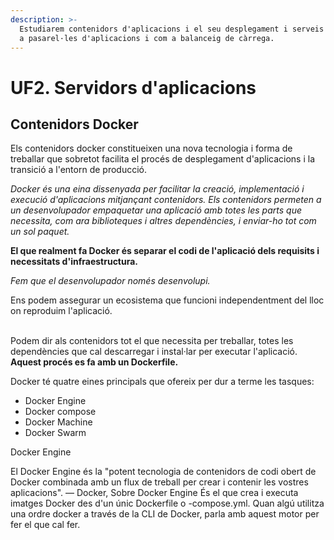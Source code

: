 ```yaml
---
description: >-
  Estudiarem contenidors d'aplicacions i el seu desplegament i serveis proxy com
  a pasarel·les d'aplicacions i com a balanceig de càrrega.
---
```


# UF2. Servidors d'aplicacions

## Contenidors Docker

Els contenidors docker constitueixen una nova tecnologia i forma de treballar que sobretot facilita el procés de desplegament d'aplicacions i la transició a l'entorn de producció.

_Docker és una eina dissenyada per facilitar la creació, implementació i execució d'aplicacions mitjançant contenidors. Els contenidors permeten a un desenvolupador empaquetar una aplicació amb totes les parts que necessita, com ara biblioteques i altres dependències, i enviar-ho tot com un sol paquet._&#x20;

**El que realment fa Docker és separar el codi de l'aplicació dels requisits i necessitats d'infraestructura.**

_Fem que el desenvolupador només desenvolupi._

Ens podem assegurar un ecosistema que funcioni independentment del lloc on reproduim l'aplicació.

\
Podem dir als contenidors tot el que necessita per treballar, totes les dependències que cal descarregar i instal·lar per executar l'aplicació. **Aquest procés es fa amb un Dockerfile.**



Docker té quatre eines principals que ofereix per dur a terme les tasques:

* Docker Engine
* Docker compose
* Docker Machine
* Docker Swarm

Docker Engine

El Docker Engine és la "potent tecnologia de contenidors de codi obert de Docker combinada amb un flux de treball per crear i contenir  les vostres aplicacions". — Docker, Sobre Docker Engine És el que crea i executa imatges Docker des d'un únic Dockerfile o -compose.yml. Quan algú utilitza una ordre docker a través de la CLI de Docker, parla amb aquest motor per fer el que cal fer.

